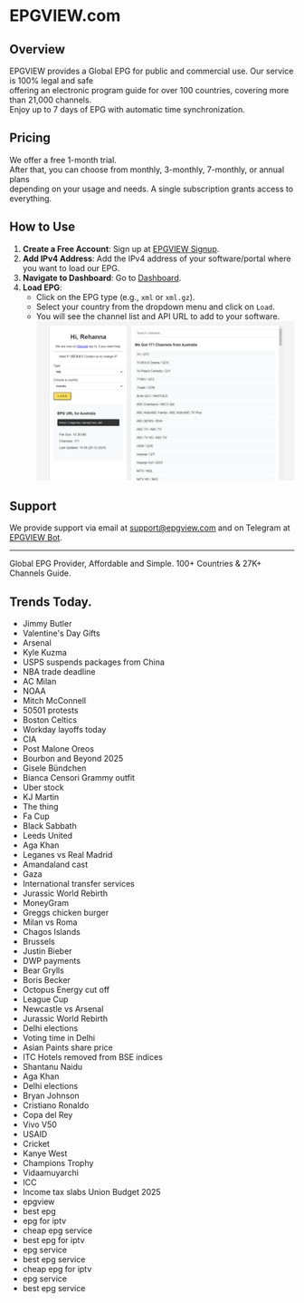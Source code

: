 # EPGVIEW.com



## Overview
EPGVIEW provides a Global EPG for public and commercial use. Our service is 100% legal and safe\
offering an electronic program guide for over 100 countries, covering more than 21,000 channels.\
Enjoy up to 7 days of EPG with automatic time synchronization.

## Pricing
We offer a free 1-month trial. \
After that, you can choose from monthly, 3-monthly, 7-monthly, or annual plans \
depending on your usage and needs. A single subscription grants access to everything.

## How to Use
1. **Create a Free Account**: Sign up at [EPGVIEW Signup](https://epgview.com/signup.php).
2. **Add IPv4 Address**: Add the IPv4 address of your software/portal where you want to load our EPG.
3. **Navigate to Dashboard**: Go to [Dashboard](https://epgview.com/dashboard.php).
4. **Load EPG**:
   - Click on the EPG type (e.g., `xml` or `xml.gz`).
   - Select your country from the dropdown menu and click on `Load`.
   - You will see the channel list and API URL to add to your software.
![EPGVIEW](img/dashboard.png)
## Support
We provide support via email at [support@epgview.com](mailto:support@epgview.com) and on Telegram at [EPGVIEW Bot](https://t.me/epgview_bot).

---

Global EPG Provider, Affordable and Simple. 100+ Countries & 27K+ Channels Guide.

## Trends Today.

- Jimmy Butler
- Valentine's Day Gifts
- Arsenal
- Kyle Kuzma
- USPS suspends packages from China
- NBA trade deadline
- AC Milan
- NOAA
- Mitch McConnell
- 50501 protests
- Boston Celtics
- Workday layoffs today
- CIA
- Post Malone Oreos
- Bourbon and Beyond 2025
- Gisele Bündchen
- Bianca Censori Grammy outfit
- Uber stock
- KJ Martin
- The thing
- Fa Cup
- Black Sabbath
- Leeds United
- Aga Khan
- Leganes vs Real Madrid
- Amandaland cast
- Gaza
- International transfer services
- Jurassic World Rebirth
- MoneyGram
- Greggs chicken burger
- Milan vs Roma
- Chagos Islands
- Brussels
- Justin Bieber
- DWP payments
- Bear Grylls
- Boris Becker
- Octopus Energy cut off
- League Cup
- Newcastle vs Arsenal
- Jurassic World Rebirth
- Delhi elections
- Voting time in Delhi
- Asian Paints share price
- ITC Hotels removed from BSE indices
- Shantanu Naidu
- Aga Khan
- Delhi elections
- Bryan Johnson
- Cristiano Ronaldo
- Copa del Rey
- Vivo V50
- USAID
- Cricket
- Kanye West
- Champions Trophy
- Vidaamuyarchi
- ICC
- Income tax slabs Union Budget 2025
- epgview
- best epg
- epg for iptv
- cheap epg service
- best epg for iptv
- epg service
- best epg service
- cheap epg for iptv
- epg service
- best epg service

